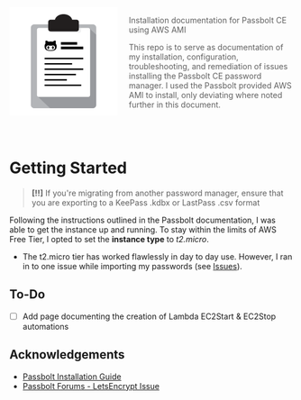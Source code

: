 <img src="/project-logo.png" align="left" width="192px" height="192px"/>
<img align="left" width="0" height="192px" hspace="10"/>

> Installation documentation for Passbolt CE using AWS AMI

> This repo is to serve as documentation of my installation, configuration, troubleshooting, and remediation of issues installing the Passbolt CE password manager. I used the Passbolt provided AWS AMI to install, only deviating where noted further in this document.
<br>
<br>

# Getting Started

> **[!!]** If you're migrating from another password manager, ensure that you are exporting to a KeePass .kdbx or LastPass .csv format

Following the instructions outlined in the Passbolt documentation, I was able to get the instance up and running. To stay within the limits of AWS Free Tier, I opted to set the **instance type** to *t2.micro*.
* The t2.micro tier has worked flawlessly in day to day use. However, I ran in to one issue while importing my passwords (see [Issues](issues.md)).

## To-Do

- [ ] Add page documenting the creation of Lambda EC2Start & EC2Stop automations

## Acknowledgements

* [Passbolt Installation Guide](https://help.passbolt.com/hosting/install/ce/aws.html)
* [Passbolt Forums - LetsEncrypt Issue](https://community.passbolt.com/t/not-able-to-install-passbolt-ce-on-ubuntu-20-04-with-lets-encrypt/4168)
